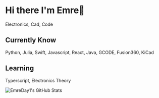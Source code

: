 #  Hi there I'm Emre👋

Electronics, Cad, Code

## Currently Know
Python, Julia, Swift, Javascript, React, Java, GCODE, Fusion360, KiCad

## Learning
Typerscript, Electronics Theory


<img src="https://github-readme-stats.vercel.app/api?username=EmreDay1&theme=default&show_icons=true&hide_border=true&count_private=true" alt="EmreDay1's GitHub Stats" />
